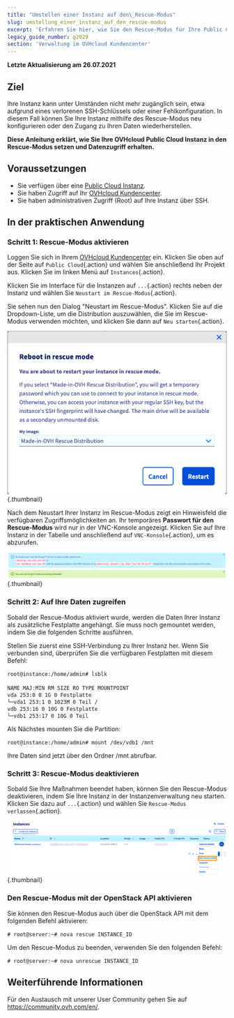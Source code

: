 ```yaml
---
title: "Umstellen einer Instanz auf den\_Rescue-Modus"
slug: umstellung_einer_instanz_auf_den_rescue-modus
excerpt: 'Erfahren Sie hier, wie Sie den Rescue-Modus für Ihre Public Cloud Instanz aktivieren'
legacy_guide_number: g2029
section: 'Verwaltung im OVHcloud Kundencenter'
---
```


**Letzte Aktualisierung am 26.07.2021**

## Ziel

Ihre Instanz kann unter Umständen nicht mehr zugänglich sein, etwa aufgrund eines verlorenen SSH-Schlüssels oder einer Fehlkonfiguration.
In diesem Fall können Sie Ihre Instanz mithilfe des Rescue-Modus neu konfigurieren oder den Zugang zu Ihren Daten wiederherstellen. 

**Diese Anleitung erklärt, wie Sie Ihre OVHcloud Public Cloud Instanz in den Rescue-Modus setzen und Datenzugriff erhalten.**

## Voraussetzungen

- Sie verfügen über eine [Public Cloud Instanz](https://www.ovhcloud.com/de/public-cloud).
- Sie haben Zugriff auf Ihr [OVHcloud Kundencenter](https://www.ovh.com/auth/?action=gotomanager&from=https://www.ovh.de/&ovhSubsidiary=de).
- Sie haben administrativen Zugriff (Root) auf Ihre Instanz über SSH.

## In der praktischen Anwendung

### Schritt 1: Rescue-Modus aktivieren

Loggen Sie sich in Ihrem [OVHcloud Kundencenter](https://www.ovh.com/auth/?action=gotomanager&from=https://www.ovh.de/&ovhSubsidiary=de) ein. Klicken Sie oben auf der Seite auf `Public Cloud`{.action} und wählen Sie anschließend Ihr Projekt aus. Klicken Sie im linken Menü auf `Instances`{.action}.

Klicken Sie im Interface für die Instanzen auf `...`{.action} rechts neben der Instanz und wählen Sie `Neustart im Rescue-Modus`{.action}.

Sie sehen nun den Dialog "Neustart im Rescue-Modus". Klicken Sie auf die Dropdown-Liste, um die Distribution auszuwählen, die Sie im Rescue-Modus verwenden möchten, und klicken Sie dann auf `Neu starten`{.action}.

![control panel](images/rescue2.png){.thumbnail}

Nach dem Neustart Ihrer Instanz im Rescue-Modus zeigt ein Hinweisfeld die verfügbaren Zugriffsmöglichkeiten an. Ihr temporäres **Passwort für den Rescue-Modus** wird nur in der VNC-Konsole angezeigt. Klicken Sie auf Ihre Instanz in der Tabelle und anschließend auf `VNC-Konsole`{.action}, um es abzurufen.

![control panel](images/rescuedata.png){.thumbnail}


### Schritt 2: Auf Ihre Daten zugreifen

Sobald der Rescue-Modus aktiviert wurde, werden die Daten Ihrer Instanz als zusätzliche Festplatte angehängt. Sie muss noch gemountet werden, indem Sie die folgenden Schritte ausführen.

Stellen Sie zuerst eine SSH-Verbindung zu Ihrer Instanz her. Wenn Sie verbunden sind, überprüfen Sie die verfügbaren Festplatten mit diesem Befehl:

```
root@instance:/home/admin# lsblk

NAME MAJ:MIN RM SIZE RO TYPE MOUNTPOINT
vda 253:0 0 1G 0 Festplatte
└─vda1 253:1 0 1023M 0 Teil /
vdb 253:16 0 10G 0 Festplatte
└─vdb1 253:17 0 10G 0 Teil
```

Als Nächstes mounten Sie die Partition:

```
root@instance:/home/admin# mount /dev/vdb1 /mnt
```

Ihre Daten sind jetzt über den Ordner /mnt abrufbar.

### Schritt 3: Rescue-Modus deaktivieren

Sobald Sie Ihre Maßnahmen beendet haben, können Sie den Rescue-Modus deaktivieren, indem Sie Ihre Instanz in der Instanzenverwaltung neu starten. Klicken Sie dazu auf `...`{.action} und wählen Sie `Rescue-Modus verlassen`{.action}.

![control panel](images/rescueexit2022.png){.thumbnail}

### Den Rescue-Modus mit der OpenStack API aktivieren

Sie können den Rescue-Modus auch über die OpenStack API mit dem folgenden Befehl aktivieren:

```
# root@server:~# nova rescue INSTANCE_ID
```

Um den Rescue-Modus zu beenden, verwenden Sie den folgenden Befehl:

```
# root@server:~# nova unrescue INSTANCE_ID
```

## Weiterführende Informationen

Für den Austausch mit unserer User Community gehen Sie auf <https://community.ovh.com/en/>.
